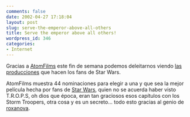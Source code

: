 ```yaml
---
comments: false
date: 2002-04-27 17:18:04
layout: post
slug: serve-the-emperor-above-all-others
title: Serve the emperor above all others!
wordpress_id: 346
categories:
- Internet
---
```


Gracias a [AtomFilms](http://www.atomfilms.com) este fin de semana podemos deleitarnos viendo [las producciones](http://atomfilms.shockwave.com/af/spotlights/starwars/) que hacen los fans de Star Wars.  

  

AtomFilms muestra 44 nominaciones para elegir a una y que sea la mejor película hecha por fans de [Star Wars](http://www.starwars.com), quien no se acuerda haber visto T.R.O.P.S, oh dios que época, eran tan graciosos esos capítulos con los Storm Troopers, otra cosa y es un secreto… todo esto gracias al genio de [roxanova](http://www.worcel.com/roxanova/roxanova.html).




 

